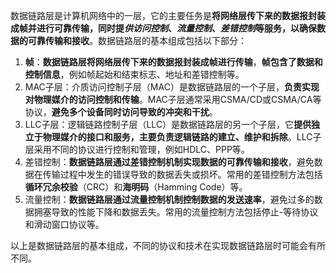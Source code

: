 数据链路层是计算机网络中的一层，它的主要任务是**将网络层传下来的数据报封装成帧并进行可靠传输，同时提*供访问控制*、*流量控制*、*差错控制*等服务，以确保数据的可靠传输和接收**。数据链路层的基本组成包括以下部分：

1. **帧**：**数据链路层将网络层传下来的数据报封装成帧进行传输**，**帧包含了数据和控制信息**，例如帧起始和结束标志、地址和差错控制等。
2. MAC子层：介质访问控制子层（MAC）是数据链路层的一个子层，**负责实现对物理媒介的访问控制和传输**。MAC子层通常采用CSMA/CD或CSMA/CA等协议，**避免多个设备同时访问导致的冲突和干扰**。
3. LLC子层：逻辑链路控制子层（LLC）是数据链路层的另一个子层，它**提供独立于物理媒介的接口和服务，主要负责逻辑链路的建立、维护和拆除**。LLC子层采用不同的协议进行控制和管理，例如HDLC、PPP等。
4. 差错控制：**数据链路层通过差错控制机制实现数据的可靠传输和接收**，避免数据在传输过程中发生的错误导致的数据丢失或损坏。常用的差错控制方法包括**循环冗余校验**（CRC）和**海明码**（Hamming Code）等。
5. 流量控制：**数据链路层通过流量控制机制控制数据的发送速率**，避免过多的数据拥塞导致的性能下降和数据丢失。常用的流量控制方法包括停止-等待协议和滑动窗口协议等。

以上是数据链路层的基本组成，不同的协议和技术在实现数据链路层时可能会有所不同。